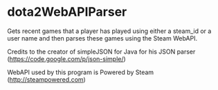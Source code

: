 # dota2WebAPIParser
Gets recent games that a player has played using either a steam_id or a user name and then parses these games using the Steam WebAPI.

Credits to the creator of simpleJSON for Java for his JSON parser (https://code.google.com/p/json-simple/)

WebAPI used by this program is Powered by Steam (http://steampowered.com)
